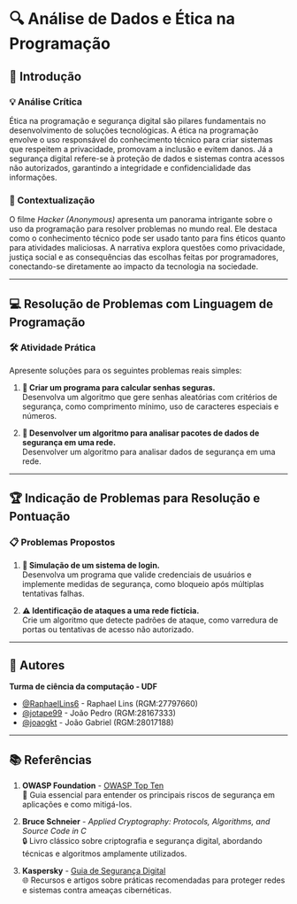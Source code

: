 # 🔍 Análise de Dados e Ética na Programação

## 📝 Introdução

### 💡 Análise Crítica
Ética na programação e segurança digital são pilares fundamentais no desenvolvimento de soluções tecnológicas. A ética na programação envolve o uso responsável do conhecimento técnico para criar sistemas que respeitem a privacidade, promovam a inclusão e evitem danos. Já a segurança digital refere-se à proteção de dados e sistemas contra acessos não autorizados, garantindo a integridade e confidencialidade das informações.

### 🎥 Contextualização
O filme *Hacker (Anonymous)* apresenta um panorama intrigante sobre o uso da programação para resolver problemas no mundo real. Ele destaca como o conhecimento técnico pode ser usado tanto para fins éticos quanto para atividades maliciosas. A narrativa explora questões como privacidade, justiça social e as consequências das escolhas feitas por programadores, conectando-se diretamente ao impacto da tecnologia na sociedade.

---

## 💻 Resolução de Problemas com Linguagem de Programação

### 🛠️ Atividade Prática
Apresente soluções para os seguintes problemas reais simples:
1. **🔐 Criar um programa para calcular senhas seguras.**  
   Desenvolva um algoritmo que gere senhas aleatórias com critérios de segurança, como comprimento mínimo, uso de caracteres especiais e números.

2. **📡 Desenvolver um algoritmo para analisar pacotes de dados de segurança em uma rede.**  
   Desenvolver um algoritmo para analisar dados de segurança em uma rede.

---

## 🏆 Indicação de Problemas para Resolução e Pontuação

### 📋 Problemas Propostos
1. **🔑 Simulação de um sistema de login.**  
   Desenvolva um programa que valide credenciais de usuários e implemente medidas de segurança, como bloqueio após múltiplas tentativas falhas.

2. **⚠️ Identificação de ataques a uma rede fictícia.**  
   Crie um algoritmo que detecte padrões de ataque, como varredura de portas ou tentativas de acesso não autorizado.

---

## 👥 Autores

**Turma de ciência da computação - UDF**
- [@RaphaelLins6](https://www.github.com/RaphaelLins6) - Raphael Lins (RGM:27797660)
- [@jotape99](https://www.github.com/jotape99) - João Pedro (RGM:28167333)
- [@joaogkt](https://www.github.com/joaogkt) - João Gabriel (RGM:28017188)

---

## 📚 Referências

1. **OWASP Foundation** - [OWASP Top Ten](https://owasp.org/www-project-top-ten/)  
   📖 Guia essencial para entender os principais riscos de segurança em aplicações e como mitigá-los.

2. **Bruce Schneier** - *Applied Cryptography: Protocols, Algorithms, and Source Code in C*  
   🔒 Livro clássico sobre criptografia e segurança digital, abordando técnicas e algoritmos amplamente utilizados.

3. **Kaspersky** - [Guia de Segurança Digital](https://www.kaspersky.com/resource-center)  
   🌐 Recursos e artigos sobre práticas recomendadas para proteger redes e sistemas contra ameaças cibernéticas.
